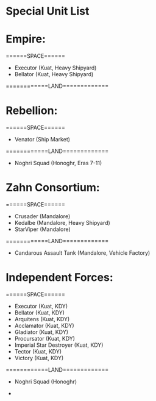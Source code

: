 # Special Unit List

# Empire:

======SPACE======
 - Executor (Kuat, Heavy Shipyard)
 - Bellator (Kuat, Heavy Shipyard)

============LAND=============

# Rebellion:

======SPACE======
 - Venator (Ship Market)

============LAND=============
 - Noghri Squad (Honoghr, Eras 7-11)

# Zahn Consortium:

======SPACE======
 - Crusader (Mandalore)
 - Kedalbe (Mandalore, Heavy Shipyard)
 - StarViper (Mandalore)

============LAND=============
 - Candarous Assault Tank (Mandalore, Vehicle Factory)

# Independent Forces:

======SPACE======
 - Executor (Kuat, KDY)
 - Bellator (Kuat, KDY)
 - Arquitens (Kuat, KDY)
 - Acclamator (Kuat, KDY)
 - Gladiator (Kuat, KDY)
 - Procursator (Kuat, KDY)
 - Imperial Star Destroyer (Kuat, KDY)
 - Tector (Kuat, KDY)
 - Victory (Kuat, KDY)

============LAND=============
 - Noghri Squad (Honoghr)

-